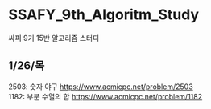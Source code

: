 # SSAFY_9th_Algoritm_Study
싸피 9기 15반 알고리즘 스터디

## 1/26/목
2503: 숫자 야구 https://www.acmicpc.net/problem/2503 <br>
1182: 부분 수열의 합 https://www.acmicpc.net/problem/1182 <br>


